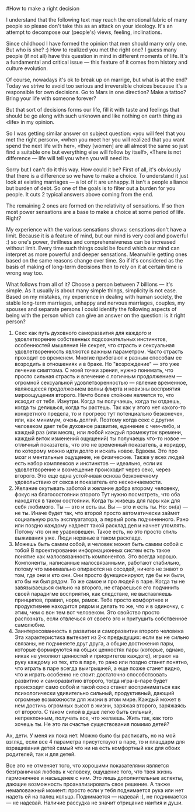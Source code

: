 #How to make a right decision

I understand that the following text may reach the emotional fabric of many people so please don't take this as an attack on your ideology. It's an attempt to decompose our (people's) views, feeling, inclinations.

Since childhood I have formed the opinion that men should marry only one. But who is she? :) How to realized you met the right one? I guess many people (if not all) have this question in mind in different moments of life. It's a fundamental and critical issue — this feature of it comes from history and culture evolution.

Of course, nowadays it's ok to break up on marrige, but what is at the end? Today we strive to avoid too serious and irreversible choices because it's a responsible for own decisions.
Go to Mars in one direction? Make a tattoo? Bring your life with someone forever?

But that sort of decisions forms our life, fill it with taste and feelings that should be go along with such unknown and like nothing on earth thing as «life» in my opinion.

So I was getting similar answer on subject question: «you will feel that you met the right person», «when you meet her you will realized that you want spend the next life with her», «they [women] are all almost the same so just find a suitable one but everything else will follow by itself», «There is not difference — life will tell you when you will need it».

Sorry but I can't do it this way. How could it be? First of all, it's obviously that there is a difference so we have to make a choice. To understand it just look at existing marriages — a lot of it are unhappy. It isn't a people alliance but burden of debt. So one of the goals is to filter out a burden for you people. It cuts 2 typical answers above coming from the end.

The remaining 2 ones are formed on the relativity of sensations. If so then most power sensations are a base to make a choice at some period of life. Right?

My experience with the various sensations shows: sensations don't have a limit. Because it is a feature of mind, but our mind is very cool and powerful :) so one's power, thrillness and comprehensiveness can be increased without limit. Every time such things could be found which our mind can interpret as more powerful and deeper sensations. Meanwhile getting ones based on the same reasons change over time. So if it's considered as the basis of making of long-term decisions then to rely on it at certain time is wrong way too.

What follows from all of it? Choose a person between 7 billions — it's simple. As it usually is about many simple things, simplicity is not ease.
Based on my mistakes, my experience in dealing with human society, the stable long-term marriages, unhappy and nervous marriages, couples, my spouses and separate persons I could identify the following aspects of being with the person which can give an answer on the question: is it right person?

1) Секс как путь духовного саморазвития для каждого и удовлетворение собственных подсознательных инстинктов, особенностей мышления
    Не секрет, что страсть и сексуальная удовлетворенность являются важным параметром. Часто страсть проходит со временем. Многие прибегают к разным способам ее возродить в отношениях и в браке. Но "возрождение" — это уже лечение симптома. С моей точки зрения, нужно понимать, что просто сильная страсть и влечение с логичным продолжением — огромной сексуальной удовлетворенностью — явление временное, являющееся продолжением волны флирта и новизны восприятия мироощущения второго.
    Нечто более стойким является то, что исходит от тебя. Изнутри.
    Когда ты получаешь, когда ты отдаешь, когда ты делишься, когда ты растешь. Так как у этого нет какого-то конкретного предела, то и прогресс тут потенциально безконечен, или, как минимум, очень долгий.
    Поэтому когда секс с другим человеком дает тебе духовное развитие, единение с чем-либо, и каждый раз (или месяц, или любой каждый промежуток времени, каждый виток изменений ощущений) ты получаешь что-то новое — отличный показатель, что это не временный показатель, а коридор, по которому можно идти долго и искать новое. Вдвоем. Это про мозг и ментальные ощущение, не физические.
    Также у всех людей есть набор комплексов и инстинктов — идеально, если их удовлетворение и возмещение происходит через секс, через второго. Это еще одна устойчивая основа безконечному удовольствию от секса и показатель его нескончаемости.
2) Желание окутывать заботой и желание добра второму человеку, фокус на благосостоянии второго
    Тут нужно посмотреть, что оба находятся в таком состоянии. Когда ты живешь для пары как для себя любимого. Ты — это и есть вы. Вы — это и есть ты.
    Но: он(а) — не ты. Иначе будет так, что второй просто автоматически займет социальную роль эксплуататора, а первый роль подчиненного. Рано или поздно каждому надоест такой расклад дел и начнет утомлять. Потому что он не уравновешен. Такое есть, но это просто стиль выживания уже. Люди нервные в таком раскладе.
3) Можешь быть самим собой, и человек может быть самим собой с тобой
    В проектировании информационных систем есть такое понятие как малосвязанность компонентов. Это всегда хорошо. Компоненты, написанные малосвязанными, работают стабильно, потому что минимально опираются на соседей, ничего не знают о том, где они и кто они. Они просто функционируют, где бы ни были, кто бы ни был рядом.
    То же самое и про людей в паре. Когда ты не завязываешься сильно на второго, не стараешься его подчинить своей парадигме восприятия, как следствие, не выставляешь принципов, правил, норм, рамок. Тебе просто комфортнее и продуктивнее находится рядом и делать то же, что и в одиночку, с этим, чем с вон тем вот человеком.
    Это свойство просто распознать, если отвлечься от своего эго и притушить собственное самолюбие.
4) Заинтересованность в развитии и саморазвитии второго человека
    Эта характеристика вытекает из 2-х предыдущих: если вы не сильно связаны, не подчиняете друг друга, а общие достижения пары, которые формируются на общих ценностях пары (которые, однако, никак не умоляют ценностей и приоритетов каждого), играют на руку каждому из тех, кто в паре, то рано или поздно станет понятно, что играть в паре всегда выигрышней, а еще позже станет видно, что и играть особенно не стоит: достаточно способствовать развитию и саморазвитию второго, тогда игра-в-паре будет происходит само собой и такой союз станет восприниматься как психологически удивительно сильный, продуктивный, дающий огромные возможности для жизни в этом мире. Каждый может в нем достичь огромных высот в жизни, заряжая второго, заряжаясь от второго. С таком силой в душе легко быть сильный, непреклонным, получать все, что желаешь. Жить так, как того хочешь ты. Не это ли счастье существования помимо детей?

Ах, дети. У меня их пока нет. Можно было бы расписать, но на мой взгляд, если все 4 параметра присутствуют в паре, то и плацдарм для взращивания детей самый что ни на есть комфортный как для обоих родителей, так и для детей.

Все это не отменяет того, что хорошими показателями является безграничная любовь к человеку, ощущение того, что твоя жизнь гармоничнее и насыщенее с ним. Это лишь дополнительные аспекты, дающие возможность проанализировать свое решение.
А также немаловажный момент: просто если у тебя поднимается рука или нет надеть ей на палец кольцо. Поднимается — надевай :), не поднимается — не надевай. Наличие рассудка не значит отрицание наития и души.